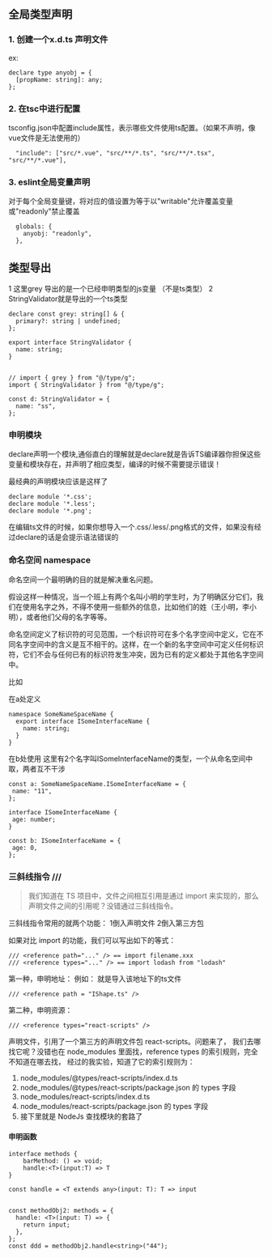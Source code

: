 ## 全局类型声明

### 1. 创建一个x.d.ts 声明文件

ex:
```
declare type anyobj = {
  [propName: string]: any;
};

```
### 2. 在tsc中进行配置

tsconfig.json中配置include属性，表示哪些文件使用ts配置。（如果不声明，像vue文件是无法使用的）
```
  "include": ["src/*.vue", "src/**/*.ts", "src/**/*.tsx", "src/**/*.vue"],
```

### 3. eslint全局变量声明

对于每个全局变量键，将对应的值设置为等于以"writable"允许覆盖变量或"readonly"禁止覆盖
```
  globals: {
    anyobj: "readonly",
  },
```

## 类型导出
1 这里grey 导出的是一个已经申明类型的js变量 （不是ts类型）
2 StringValidator就是导出的一个ts类型
```
declare const grey: string[] & {
  primary?: string | undefined;
};

export interface StringValidator {
  name: string;
}


// import { grey } from "@/type/g";
import { StringValidator } from "@/type/g";

const d: StringValidator = {
  name: "ss",
};

```

### 申明模块

declare声明一个模块,通俗直白的理解就是declare就是告诉TS编译器你担保这些变量和模块存在，并声明了相应类型，编译的时候不需要提示错误！

最经典的声明模块应该是这样了

```
declare module '*.css';
declare module '*.less';
declare module '*.png';

```
在编辑ts文件的时候，如果你想导入一个.css/.less/.png格式的文件，如果没有经过declare的话是会提示语法错误的


### 命名空间 namespace

命名空间一个最明确的目的就是解决重名问题。

假设这样一种情况，当一个班上有两个名叫小明的学生时，为了明确区分它们，我们在使用名字之外，不得不使用一些额外的信息，比如他们的姓（王小明，李小明），或者他们父母的名字等等。

命名空间定义了标识符的可见范围，一个标识符可在多个名字空间中定义，它在不同名字空间中的含义是互不相干的。这样，在一个新的名字空间中可定义任何标识符，它们不会与任何已有的标识符发生冲突，因为已有的定义都处于其他名字空间中。


比如

 在a处定义
```
namespace SomeNameSpaceName {
  export interface ISomeInterfaceName {
    name: string;
  }
}

```
 在b处使用
这里有2个名字叫ISomeInterfaceName的类型，一个从命名空间中取，两者互不干涉
 ```
const a: SomeNameSpaceName.ISomeInterfaceName = {
  name: "11",
};

interface ISomeInterfaceName {
  age: number;
}

const b: ISomeInterfaceName = {
  age: 0,
};

 ```

### 三斜线指令 ///

> 我们知道在 TS 项目中，文件之间相互引用是通过 import 来实现的，那么声明文件之间的引用呢？没错通过三斜线指令。


三斜线指令常用的就两个功能：
1倒入声明文件
2倒入第三方包

如果对比 import 的功能，我们可以写出如下的等式：
```
/// <reference path="..." /> == import filename.xxx
/// <reference types="..." /> == import lodash from "lodash"
```
第一种，申明地址：
例如： 就是导入该地址下的ts文件
```
/// <reference path = "IShape.ts" /> 
```
第二种，申明资源：
```
/// <reference types="react-scripts" />
```
声明文件，引用了一个第三方的声明文件包 react-scripts。问题来了， 我们去哪找它呢？没错也在 node_modules 里面找，reference types 的索引规则，完全不知道在哪去找， 经过的我实验，知道了它的索引规则为：
 
1. node_modules/@types/react-scripts/index.d.ts
2. node_modules/@types/react-scripts/package.json 的 types 字段
3. node_modules/react-scripts/index.d.ts
4. node_modules/react-scripts/package.json 的 types 字段
5. 接下里就是 NodeJs 查找模块的套路了



#### 申明函数

```
interface methods {
    barMethod: () => void;
    handle:<T>(input:T) => T
}

const handle = <T extends any>(input: T): T => input


const methodObj2: methods = {
  handle: <T>(input: T) => {
    return input;
  },
};
const ddd = methodObj2.handle<string>("44");

```